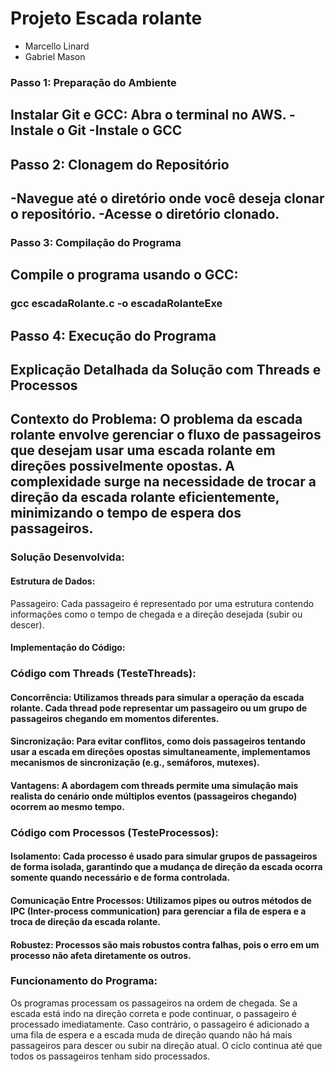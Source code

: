 # Projeto Escada rolante 
- Marcello Linard
- Gabriel Mason

### Passo 1: Preparação do Ambiente
Instalar Git e GCC:
Abra o terminal no AWS.
-Instale o Git 
-Instale o GCC 
-
## Passo 2: Clonagem do Repositório
-Navegue até o diretório onde você deseja clonar o repositório.
-Acesse o diretório clonado.
-
### Passo 3: Compilação do Programa
Compile o programa  usando o GCC:
-
### gcc escadaRolante.c -o escadaRolanteExe
Passo 4: Execução do Programa
-
## Explicação Detalhada da Solução com Threads e Processos
Contexto do Problema:
O problema da escada rolante envolve gerenciar o fluxo de passageiros que desejam usar uma escada rolante em direções possivelmente opostas. A complexidade surge na necessidade de trocar a direção da escada rolante eficientemente, minimizando o tempo de espera dos passageiros.
-
### Solução Desenvolvida:
#### Estrutura de Dados:
Passageiro: Cada passageiro é representado por uma estrutura contendo informações como o tempo de chegada e a direção desejada (subir ou descer).
#### Implementação do Código:
### Código com Threads (TesteThreads):
#### Concorrência: Utilizamos threads para simular a operação da escada rolante. Cada thread pode representar um passageiro ou um grupo de passageiros chegando em momentos diferentes.
#### Sincronização: Para evitar conflitos, como dois passageiros tentando usar a escada em direções opostas simultaneamente, implementamos mecanismos de sincronização (e.g., semáforos, mutexes).
#### Vantagens: A abordagem com threads permite uma simulação mais realista do cenário onde múltiplos eventos (passageiros chegando) ocorrem ao mesmo tempo.
### Código com Processos (TesteProcessos):
#### Isolamento: Cada processo é usado para simular grupos de passageiros de forma isolada, garantindo que a mudança de direção da escada ocorra somente quando necessário e de forma controlada.
#### Comunicação Entre Processos: Utilizamos pipes ou outros métodos de IPC (Inter-process communication) para gerenciar a fila de espera e a troca de direção da escada rolante.
#### Robustez: Processos são mais robustos contra falhas, pois o erro em um processo não afeta diretamente os outros.
### Funcionamento do Programa:
Os programas processam os passageiros na ordem de chegada.
Se a escada está indo na direção correta e pode continuar, o passageiro é processado imediatamente.
Caso contrário, o passageiro é adicionado a uma fila de espera e a escada muda de direção quando não há mais passageiros para descer ou subir na direção atual.
O ciclo continua até que todos os passageiros tenham sido processados.
